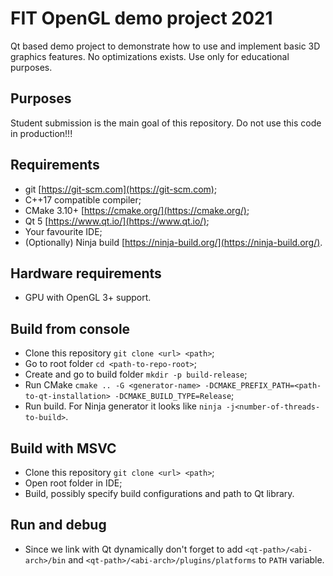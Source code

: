 # FIT OpenGL demo project 2021

Qt based demo project to demonstrate how to use and implement basic 3D graphics features.
No optimizations exists. Use only for educational purposes.

## Purposes

Student submission is the main goal of this repository. Do not use this code in production!!!

## Requirements

- git [https://git-scm.com](https://git-scm.com);
- C++17 compatible compiler;
- CMake 3.10+ [https://cmake.org/](https://cmake.org/);
- Qt 5 [https://www.qt.io/](https://www.qt.io/);
- Your favourite IDE;
- (Optionally) Ninja build [https://ninja-build.org/](https://ninja-build.org/).

## Hardware requirements

- GPU with OpenGL 3+ support.

## Build from console

- Clone this repository `git clone <url> <path>`;
- Go to root folder `cd <path-to-repo-root>`;
- Create and go to build folder `mkdir -p build-release`;
- Run CMake `cmake .. -G <generator-name> -DCMAKE_PREFIX_PATH=<path-to-qt-installation> -DCMAKE_BUILD_TYPE=Release`;
- Run build. For Ninja generator it looks like `ninja -j<number-of-threads-to-build>`.

## Build with MSVC

- Clone this repository `git clone <url> <path>`;
- Open root folder in IDE;
- Build, possibly specify build configurations and path to Qt library.

## Run and debug

- Since we link with Qt dynamically don't forget to add `<qt-path>/<abi-arch>/bin` and `<qt-path>/<abi-arch>/plugins/platforms` to `PATH` variable.
